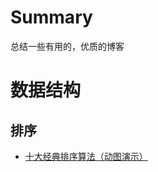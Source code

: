 # Summary
总结一些有用的，优质的博客
# 数据结构
## 排序
- [十大经典排序算法（动图演示）](https://www.cnblogs.com/onepixel/p/7674659.html)
